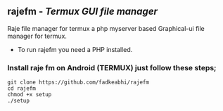 ## rajefm - _Termux GUI file manager_ 
Raje file manager for termux a php myserver based Graphical-ui file manager for termux.

- To run rajefm you need a PHP installed.
### Install raje fm on Android (TERMUX) just follow these steps;

    git clone https://github.com/fadkeabhi/rajefm  
    cd rajefm  
    chmod +x setup  
    ./setup  
